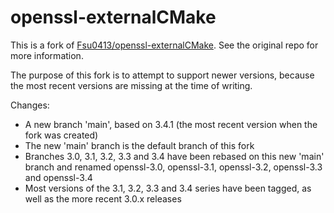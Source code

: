 # openssl-externalCMake

This is a fork of [Fsu0413/openssl-externalCMake](https://github.com/Fsu0413/openssl-externalCMake).
See the original repo for more information.

The purpose of this fork is to attempt to support newer versions,
because the most recent versions are missing at the time of writing.

Changes:
* A new branch 'main', based on 3.4.1 (the most recent version when the fork was created)
* The new 'main' branch is the default branch of this fork
* Branches 3.0, 3.1, 3.2, 3.3 and 3.4 have been rebased on this new 'main' branch and renamed openssl-3.0, openssl-3.1, openssl-3.2, openssl-3.3 and openssl-3.4
* Most versions of the 3.1, 3.2, 3.3 and 3.4 series have been tagged,
  as well as the more recent 3.0.x releases
